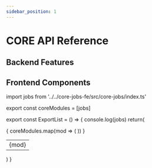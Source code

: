 ```yaml
---
sidebar_position: 1
---
```


# CORE API Reference

## Backend Features

## Frontend Components

<ExportList />

import jobs from '../../core-jobs-fe/src/core-jobs/index.ts'

export const coreModules = [jobs]

export const ExportList = () => {
console.log(jobs)
return(

<table>
<tbody>
  { coreModules.map(mod => (
    <tr>
      <td>
        {mod}
      </td>
    </tr>
    ))
  }
</tbody>
</table>
)
}
